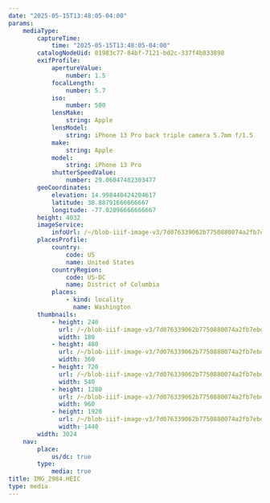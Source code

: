 ```yaml
---
date: "2025-05-15T13:48:05-04:00"
params:
    mediaType:
        captureTime:
            time: "2025-05-15T13:48:05-04:00"
        catalogNodeUid: 01983c77-84bf-7121-bd2c-337f4b833898
        exifProfile:
            apertureValue:
                number: 1.5
            focalLength:
                number: 5.7
            iso:
                number: 500
            lensMake:
                string: Apple
            lensModel:
                string: iPhone 13 Pro back triple camera 5.7mm f/1.5
            make:
                string: Apple
            model:
                string: iPhone 13 Pro
            shutterSpeedValue:
                number: 29.06047482303477
        geoCoordinates:
            elevation: 14.998440424204617
            latitude: 38.88791666666667
            longitude: -77.02096666666667
        height: 4032
        imageService:
            infoUrl: /~/blob-iiif-image-v3/7d076339062b7750880074a2fb7ebdeb46c35bc4cce7022cd2b4405979db7d7f/info.json
        placesProfile:
            country:
                code: US
                name: United States
            countryRegion:
                code: US-DC
                name: District of Columbia
            places:
                - kind: locality
                  name: Washington
        thumbnails:
            - height: 240
              url: /~/blob-iiif-image-v3/7d076339062b7750880074a2fb7ebdeb46c35bc4cce7022cd2b4405979db7d7f/full/180%2C240/0/default.jpg
              width: 180
            - height: 480
              url: /~/blob-iiif-image-v3/7d076339062b7750880074a2fb7ebdeb46c35bc4cce7022cd2b4405979db7d7f/full/360%2C480/0/default.jpg
              width: 360
            - height: 720
              url: /~/blob-iiif-image-v3/7d076339062b7750880074a2fb7ebdeb46c35bc4cce7022cd2b4405979db7d7f/full/540%2C720/0/default.jpg
              width: 540
            - height: 1280
              url: /~/blob-iiif-image-v3/7d076339062b7750880074a2fb7ebdeb46c35bc4cce7022cd2b4405979db7d7f/full/960%2C1280/0/default.jpg
              width: 960
            - height: 1920
              url: /~/blob-iiif-image-v3/7d076339062b7750880074a2fb7ebdeb46c35bc4cce7022cd2b4405979db7d7f/full/1440%2C1920/0/default.jpg
              width: 1440
        width: 3024
    nav:
        place:
            us/dc: true
        type:
            media: true
title: IMG_2984.HEIC
type: media
---
```

